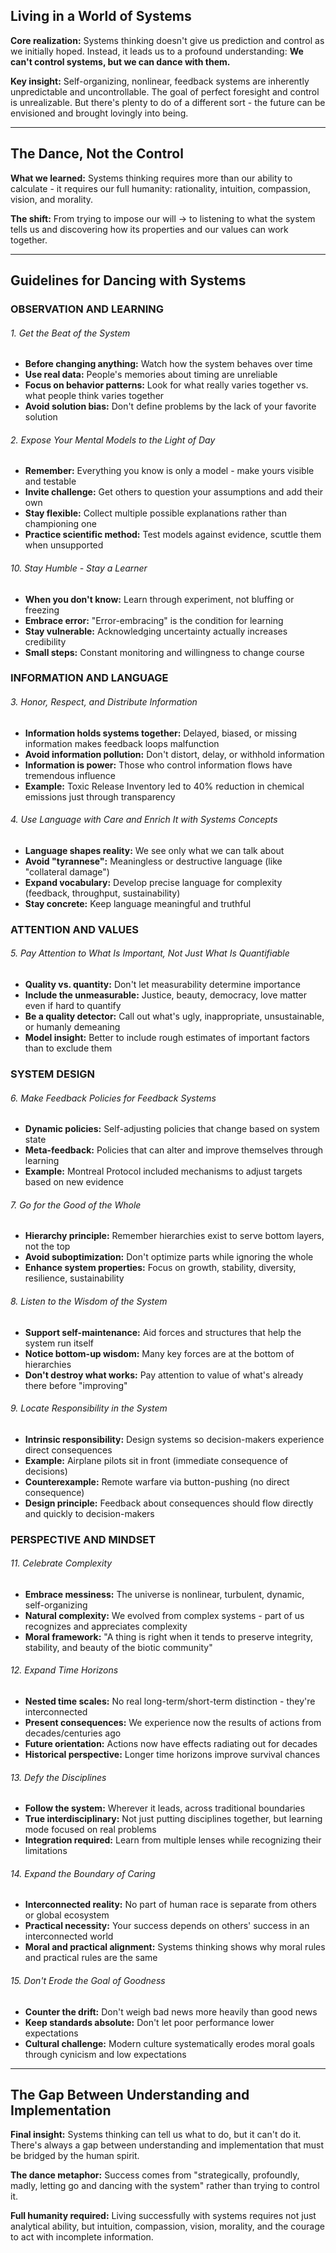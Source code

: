## Living in a World of Systems
**Core realization:** Systems thinking doesn't give us prediction and control as we initially hoped. Instead, it leads us to a profound understanding: **We can't control systems, but we can dance with them.**

**Key insight:** Self-organizing, nonlinear, feedback systems are inherently unpredictable and uncontrollable. The goal of perfect foresight and control is unrealizable. But there's plenty to do of a different sort - the future can be envisioned and brought lovingly into being.

---
## The Dance, Not the Control

**What we learned:** Systems thinking requires more than our ability to calculate - it requires our full humanity: rationality, intuition, compassion, vision, and morality.

**The shift:** From trying to impose our will → to listening to what the system tells us and discovering how its properties and our values can work together.

---

## Guidelines for Dancing with Systems

### OBSERVATION AND LEARNING
###### 1. Get the Beat of the System
- **Before changing anything:** Watch how the system behaves over time
- **Use real data:** People's memories about timing are unreliable
- **Focus on behavior patterns:** Look for what really varies together vs. what people think varies together
- **Avoid solution bias:** Don't define problems by the lack of your favorite solution

###### 2. Expose Your Mental Models to the Light of Day
- **Remember:** Everything you know is only a model - make yours visible and testable
- **Invite challenge:** Get others to question your assumptions and add their own
- **Stay flexible:** Collect multiple possible explanations rather than championing one
- **Practice scientific method:** Test models against evidence, scuttle them when unsupported

###### 10. Stay Humble - Stay a Learner
- **When you don't know:** Learn through experiment, not bluffing or freezing
- **Embrace error:** "Error-embracing" is the condition for learning
- **Stay vulnerable:** Acknowledging uncertainty actually increases credibility
- **Small steps:** Constant monitoring and willingness to change course

### INFORMATION AND LANGUAGE

###### 3. Honor, Respect, and Distribute Information
- **Information holds systems together:** Delayed, biased, or missing information makes feedback loops malfunction
- **Avoid information pollution:** Don't distort, delay, or withhold information
- **Information is power:** Those who control information flows have tremendous influence
- **Example:** Toxic Release Inventory led to 40% reduction in chemical emissions just through transparency

###### 4. Use Language with Care and Enrich It with Systems Concepts
- **Language shapes reality:** We see only what we can talk about
- **Avoid "tyrannese":** Meaningless or destructive language (like "collateral damage")
- **Expand vocabulary:** Develop precise language for complexity (feedback, throughput, sustainability)
- **Stay concrete:** Keep language meaningful and truthful

### ATTENTION AND VALUES
###### 5. Pay Attention to What Is Important, Not Just What Is Quantifiable
- **Quality vs. quantity:** Don't let measurability determine importance
- **Include the unmeasurable:** Justice, beauty, democracy, love matter even if hard to quantify
- **Be a quality detector:** Call out what's ugly, inappropriate, unsustainable, or humanly demeaning
- **Model insight:** Better to include rough estimates of important factors than to exclude them

### SYSTEM DESIGN

###### 6. Make Feedback Policies for Feedback Systems
- **Dynamic policies:** Self-adjusting policies that change based on system state
- **Meta-feedback:** Policies that can alter and improve themselves through learning
- **Example:** Montreal Protocol included mechanisms to adjust targets based on new evidence

###### 7. Go for the Good of the Whole
- **Hierarchy principle:** Remember hierarchies exist to serve bottom layers, not the top
- **Avoid suboptimization:** Don't optimize parts while ignoring the whole
- **Enhance system properties:** Focus on growth, stability, diversity, resilience, sustainability

###### 8. Listen to the Wisdom of the System
- **Support self-maintenance:** Aid forces and structures that help the system run itself
- **Notice bottom-up wisdom:** Many key forces are at the bottom of hierarchies
- **Don't destroy what works:** Pay attention to value of what's already there before "improving"

###### 9. Locate Responsibility in the System
- **Intrinsic responsibility:** Design systems so decision-makers experience direct consequences
- **Example:** Airplane pilots sit in front (immediate consequence of decisions)
- **Counterexample:** Remote warfare via button-pushing (no direct consequence)
- **Design principle:** Feedback about consequences should flow directly and quickly to decision-makers

### PERSPECTIVE AND MINDSET

###### 11. Celebrate Complexity
- **Embrace messiness:** The universe is nonlinear, turbulent, dynamic, self-organizing
- **Natural complexity:** We evolved from complex systems - part of us recognizes and appreciates complexity
- **Moral framework:** "A thing is right when it tends to preserve integrity, stability, and beauty of the biotic community"

###### 12. Expand Time Horizons
- **Nested time scales:** No real long-term/short-term distinction - they're interconnected
- **Present consequences:** We experience now the results of actions from decades/centuries ago
- **Future orientation:** Actions now have effects radiating out for decades
- **Historical perspective:** Longer time horizons improve survival chances

###### 13. Defy the Disciplines
- **Follow the system:** Wherever it leads, across traditional boundaries
- **True interdisciplinary:** Not just putting disciplines together, but learning mode focused on real problems
- **Integration required:** Learn from multiple lenses while recognizing their limitations

###### 14. Expand the Boundary of Caring
- **Interconnected reality:** No part of human race is separate from others or global ecosystem
- **Practical necessity:** Your success depends on others' success in an interconnected world
- **Moral and practical alignment:** Systems thinking shows why moral rules and practical rules are the same

###### 15. Don't Erode the Goal of Goodness
- **Counter the drift:** Don't weigh bad news more heavily than good news
- **Keep standards absolute:** Don't let poor performance lower expectations
- **Cultural challenge:** Modern culture systematically erodes moral goals through cynicism and low expectations

---
## The Gap Between Understanding and Implementation

**Final insight:** Systems thinking can tell us what to do, but it can't do it. There's always a gap between understanding and implementation that must be bridged by the human spirit.

**The dance metaphor:** Success comes from "strategically, profoundly, madly, letting go and dancing with the system" rather than trying to control it.

**Full humanity required:** Living successfully with systems requires not just analytical ability, but intuition, compassion, vision, morality, and the courage to act with incomplete information.